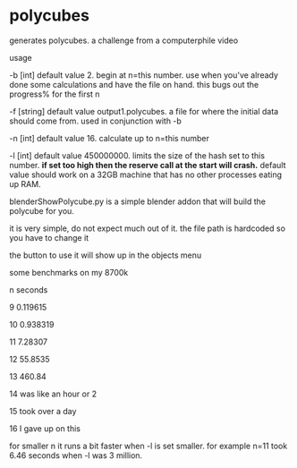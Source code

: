 # polycubes
generates polycubes. a challenge from a computerphile video

usage

-b [int] default value 2. begin at n=this number. use when you've already done some calculations and have the file on hand. this bugs out the progress% for the first n

-f [string] default value output1.polycubes. a file for where the initial data should come from. used in conjunction with -b

-n [int] default value 16. calculate up to n=this number

-l [int] default value 450000000. limits the size of the hash set to this number. **if set too high then the reserve call at the start will crash.** default value should work on a 32GB machine that has no other processes eating up RAM.

blenderShowPolycube.py is a simple blender addon that will build the polycube for you.

it is very simple, do not expect much out of it. the file path is hardcoded so you have to change it

the button to use it will show up in the objects menu

some benchmarks on my 8700k

n    seconds

9    0.119615

10   0.938319

11   7.28307

12   55.8535

13   460.84

14 was like an hour or 2

15 took over a day

16 I gave up on this

for smaller n it runs a bit faster when -l is set smaller. for example n=11 took 6.46 seconds when -l was 3 million.
